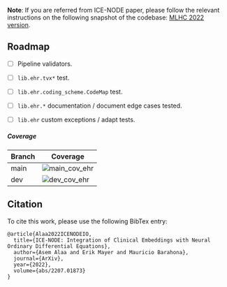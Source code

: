 **Note**: If you are referred from ICE-NODE paper, please follow the relevant instructions on the following snapshot of the codebase: [MLHC 2022 version](https://github.com/barahona-research-group/ICE-NODE/tree/mlhc2022).

## Roadmap

- [ ] Pipeline validators.
- [ ] `lib.ehr.tvx*` test.
- [ ] `lib.ehr.coding_scheme.CodeMap` test.
- [ ] `lib.ehr.*` documentation / document edge cases tested.
- [ ] `lib.ehr` custom exceptions / adapt tests.



##### Coverage

| Branch | Coverage                                                                                                                                                   |
|--------|------------------------------------------------------------------------------------------------------------------------------------------------------------|
| main   | ![main_cov_ehr](https://img.shields.io/endpoint?url=https://gist.githubusercontent.com/A-Alaa/7c4939ecfd6b99a7b77dd1c4f789fd1b/raw/covbadge_main_ehr.json) |
| dev    | ![dev_cov_ehr](https://img.shields.io/endpoint?url=https://gist.githubusercontent.com/A-Alaa/f15bea7fb1837fba360e742b10244429/raw/covbadge_dev_ehr.json)   |


## Citation

To cite this work, please use the following BibTex entry:

```
@article{Alaa2022ICENODEIO,
  title={ICE-NODE: Integration of Clinical Embeddings with Neural Ordinary Differential Equations},
  author={Asem Alaa and Erik Mayer and Mauricio Barahona},
  journal={ArXiv},
  year={2022},
  volume={abs/2207.01873}
}
```
